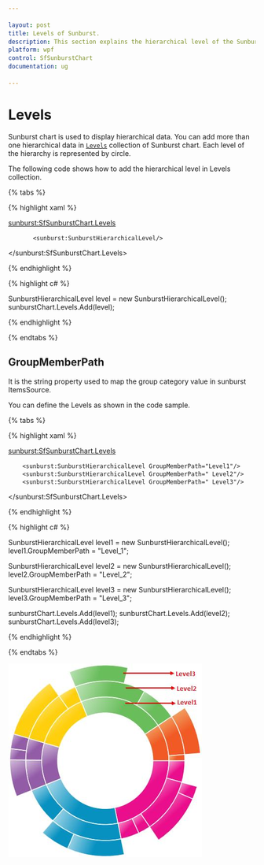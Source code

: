 ```yaml
---

layout: post
title: Levels of Sunburst.
description: This section explains the hierarchical level of the SunburstChart.
platform: wpf 
control: SfSunburstChart 
documentation: ug

---
```


# Levels

Sunburst chart is used to display hierarchical data. You can add more than one hierarchical data in [`Levels`](https://help.syncfusion.com/cr/cref_files/wpf/sfsunburstchart/Syncfusion.SfSunburstChart.WPF~Syncfusion.UI.Xaml.SunburstChart.SfSunburstChart~Levels.html) collection of Sunburst chart. Each level of the hierarchy is represented by circle. 

The following code shows how to add the hierarchical level in Levels collection.

{% tabs %}

{% highlight xaml %}

<sunburst:SfSunburstChart.Levels>

           <sunburst:SunburstHierarchicalLevel/>
           
</sunburst:SfSunburstChart.Levels>

{% endhighlight %}

{% highlight c# %}

SunburstHierarchicalLevel level = new SunburstHierarchicalLevel();
sunburstChart.Levels.Add(level);

{% endhighlight %}

{% endtabs %}

## GroupMemberPath

It is the string property used to map the group category value in sunburst ItemsSource.

You can define the Levels as shown in the code sample.

{% tabs %}

{% highlight xaml %}

<sunburst:SfSunburstChart.Levels>

        <sunburst:SunburstHierarchicalLevel GroupMemberPath="Level1"/>
        <sunburst:SunburstHierarchicalLevel GroupMemberPath=" Level2"/>
        <sunburst:SunburstHierarchicalLevel GroupMemberPath=" Level3"/>

</sunburst:SfSunburstChart.Levels>

{% endhighlight %}

{% highlight c# %}

SunburstHierarchicalLevel level1 = new SunburstHierarchicalLevel();
level1.GroupMemberPath = "Level_1";

SunburstHierarchicalLevel level2 = new SunburstHierarchicalLevel();
level2.GroupMemberPath = "Level_2";

SunburstHierarchicalLevel level3 = new SunburstHierarchicalLevel();
level3.GroupMemberPath = "Level_3";

sunburstChart.Levels.Add(level1);
sunburstChart.Levels.Add(level2);
sunburstChart.Levels.Add(level3);
			
{% endhighlight %}

{% endtabs %}

![](Levels_images/Levels_img1.jpeg)


